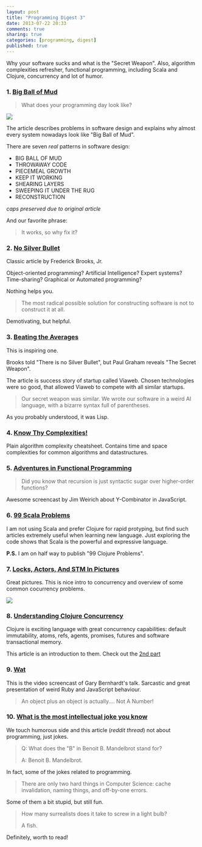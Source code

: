 ```yaml
---
layout: post
title: "Programming Digest 3"
date: 2013-07-22 20:33
comments: true
sharing: true
categories: [programming, digest]
published: true
---
```


Why your software sucks and what is the "Secret Weapon". Also,
algorithm complexities refresher, functional programming, including
Scala and Clojure, concurrency and lot of humor.

<!-- more -->

### 1. [Big Ball of Mud](http://www.laputan.org/mud/)

> What does your programming day look like? 

![](http://www.laputan.org/images/pictures/spaghetti-medium.jpg)

The article describes problems in software design and explains
why almost every system nowadays look like "Big Ball of Mud".

There are seven *real* patterns in software design:

* BIG BALL OF MUD
* THROWAWAY CODE
* PIECEMEAL GROWTH
* KEEP IT WORKING
* SHEARING LAYERS
* SWEEPING IT UNDER THE RUG
* RECONSTRUCTION 

*caps preserved due to original article*

And our favorite phrase:

> It works, so why fix it?

### 2. [No Silver Bullet](http://www.cs.nott.ac.uk/~cah/G51ISS/Documents/NoSilverBullet.html)

Classic article by Frederick Brooks, Jr.

Object-oriented programming? Artificial Intelligence? Expert systems? Time-sharing?
Graphical or Automated programming?

Nothing helps you.

> The most radical possible solution for constructing software is not to construct it at all.

Demotivating, but helpful.

### 3. [Beating the Averages](http://www.paulgraham.com/avg.html)

This is inspiring one.

Brooks told "There is no Silver Bullet", but Paul Graham reveals "The Secret Weapon".

The article is success story of startup called Viaweb.
Chosen technologies were so good, that allowed Viaweb to compete with all similar startups.

> Our secret weapon was similar.
> We wrote our software in a weird AI language, with a bizarre syntax full of parentheses.

As you probably understood, it was Lisp.

### 4. [Know Thy Complexities!](http://bigocheatsheet.com/)

Plain algorithm complexity cheatsheet. Contains time and space complexities
for common algorithms and datastructures.

### 5. [Adventures in Functional Programming](http://vimeo.com/45140590)

> Did you know that recursion is just syntactic sugar over higher-order functions?

Awesome screencast by Jim Weirich about Y-Combinator in JavaScript.

### 6. [99 Scala Problems](http://aperiodic.net/phil/scala/s-99/)

I am not using Scala and prefer Clojure for rapid protyping, but find such articles
extremely useful when learning new language. Just exploring the code shows that Scala is
the powerful and expressive language.

**P.S.** I am on half way to publish "99 Clojure Problems".

### 7. [Locks, Actors, And STM In Pictures](http://adit.io/posts/2013-05-15-Locks,-Actors,-And-STM-In-Pictures.html)

Great pictures. This is nice intro to concurrency and overview of some common cocurrency problems.

![](http://adit.io/imgs/concurrency/threads_using_mutex.png)

### 8. [Understanding Clojure Concurrency](http://blakesmith.me/2012/05/15/understanding-clojure-concurrency-part-1.html)

Clojure is exciting language with great concurrency capabilities:
default immutability, atoms, refs, agents, promises, futures and software transactional memory.

This article is an introduction to them. Check out the [2nd part](http://blakesmith.me/2012/05/25/understanding-clojure-concurrency-part-2.html)

### 9. [Wat](https://www.destroyallsoftware.com/talks/wat)

This is the video screencast of Gary Bernhardt's talk.
Sarcastic and great presentation of weird Ruby and JavaScript behaviour.

> An object plus an object is actually.... Not A Number!

### 10. [What is the most intellectual joke you know](http://www.reddit.com/r/AskReddit/comments/1h1cyg/whats_the_most_intellectual_joke_you_know/)

We touch humorous side and this article (*reddit thread*) not about programming, just jokes.

> Q: What does the "B" in Benoit B. Mandelbrot stand for?
>
> A: Benoit B. Mandelbrot.

In fact, some of the jokes related to programming.

> There are only two hard things in Computer Science: cache invalidation, naming things, and off-by-one errors.

Some of them a bit stupid, but still fun.

> How many surrealists does it take to screw in a light bulb?
>
> A fish.

Definitely, worth to read!
